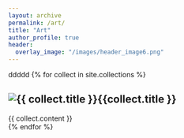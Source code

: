 ```yaml
---
layout: archive
permalink: /art/
title: "Art"
author_profile: true
header:
  overlay_image: "/images/header_image6.png"
---
```


ddddd
{% for collect in site.collections %}
  <div class="collection">
    <h2><img src="{{collect.image_path}}" alt="{{ collect.title }}" />{{collect.title }}</h2>{{ collect.content }}
  </div>
{% endfor %}
